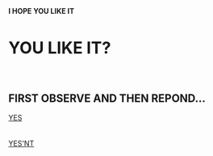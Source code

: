 <!DOCTYPE html>
<html lang="en">
<head>
    <meta charset="UTF-8">
    <meta name="viewport" content="width=device-width, initial-scale=1.0">
    <title>CAMI</title>
   <link rel="stylesheet" href="estilos3.css">
    <link rel="preconnect" href="https://fonts.googleapis.com">
<link rel="preconnect" href="https://fonts.gstatic.com" crossorigin>
<link href="https://fonts.googleapis.com/css2?family=Bevan:ital@0;1&display=swap" rel="stylesheet">
<link rel="preconnect" href="https://fonts.googleapis.com">
<link rel="preconnect" href="https://fonts.gstatic.com" crossorigin>
<link href="https://fonts.googleapis.com/css2?family=Archivo:ital,wght@0,100..900;1,100..900&family=Bevan:ital@0;1&family=Literata:ital,opsz,wght@0,7..72,200..900;1,7..72,200..900&display=swap" rel="stylesheet">
</head>
<body>
    <b class="bevan-regular">I HOPE YOU LIKE IT</b>
    <h1 class="archivo" style="font-size: xx-large;">YOU LIKE IT?</h1><br>
    <h2>FIRST OBSERVE AND THEN REPOND...</h1>
    <a href="si.html" class="archivo">YES</a> <br> <br><br>
    <a href="no.html" class="archivo">YES'NT</a>
    <br><br><br><br>
    <img src="Camiii.jpg" alt="">
</body>
</html>
